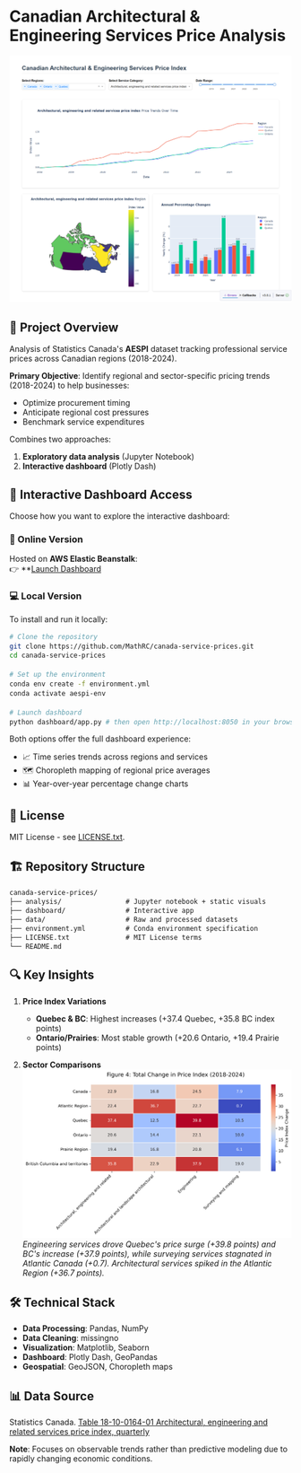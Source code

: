 # Canadian Architectural & Engineering Services Price Analysis

![Dashboard Screenshot](analysis/assets/interactive_dashboard.png)

## 📌 Project Overview
Analysis of Statistics Canada's **AESPI** dataset tracking professional service prices across Canadian regions (2018-2024). 

**Primary Objective**: Identify regional and sector-specific pricing trends (2018-2024) to help businesses:
- Optimize procurement timing
- Anticipate regional cost pressures
- Benchmark service expenditures

Combines two approaches:
1. **Exploratory data analysis** (Jupyter Notebook)
2. **Interactive dashboard** (Plotly Dash)


## 🚀 Interactive Dashboard Access

Choose how you want to explore the interactive dashboard:

### 🔗 Online Version  
Hosted on **AWS Elastic Beanstalk**:  
👉 **[Launch Dashboard](http://canada-service-prices.eba-syppj3bg.us-east-1.elasticbeanstalk.com)


### 💻 Local Version  
To install and run it locally:

```bash
# Clone the repository
git clone https://github.com/MathRC/canada-service-prices.git
cd canada-service-prices

# Set up the environment
conda env create -f environment.yml
conda activate aespi-env

# Launch dashboard
python dashboard/app.py # then open http://localhost:8050 in your browser
```


Both options offer the full dashboard experience:
- 📈 Time series trends across regions and services  
- 🗺️ Choropleth mapping of regional price averages  
- 📊 Year-over-year percentage change charts


## 📜 License
MIT License - see [LICENSE.txt](LICENSE.txt).


## 🏗️ Repository Structure
```
canada-service-prices/
├── analysis/                # Jupyter notebook + static visuals
├── dashboard/               # Interactive app
├── data/                    # Raw and processed datasets
├── environment.yml          # Conda environment specification
├── LICENSE.txt              # MIT License terms
└── README.md
```

## 🔍 Key Insights
1. **Price Index Variations**
   - **Quebec & BC**: Highest increases (+37.4 Quebec, +35.8 BC index points)
   - **Ontario/Prairies**: Most stable growth (+20.6 Ontario, +19.4 Prairie points)

2. **Sector Comparisons**  
   ![Price Change Heatmap](analysis/figures/price_change_heatmap.png)  
   *Engineering services drove Quebec's price surge (+39.8 points) and BC's increase (+37.9 points), while surveying services stagnated in Atlantic Canada (+0.7). Architectural services spiked in the Atlantic Region (+36.7 points).*


## 🛠️ Technical Stack
- **Data Processing**: Pandas, NumPy
- **Data Cleaning**: missingno
- **Visualization**: Matplotlib, Seaborn
- **Dashboard**: Plotly Dash, GeoPandas
- **Geospatial**: GeoJSON, Choropleth maps


## 📊 Data Source
Statistics Canada. [Table 18-10-0164-01  Architectural, engineering and related services price index, quarterly](https://www150.statcan.gc.ca/t1/tbl1/en/tv.action?pid=1810016401)


**Note**: Focuses on observable trends rather than predictive modeling due to rapidly changing economic conditions.
